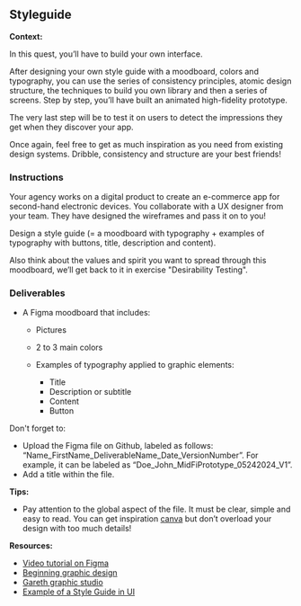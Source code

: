 ## Styleguide

**Context:**

In this quest, you’ll have to build your own interface.

After designing your own style guide with a moodboard, colors and typography, you can use the series of consistency principles, atomic design structure, the techniques to build you own library and then a series of screens. Step by step, you’ll have built an animated high-fidelity prototype.

The very last step will be to test it on users to detect the impressions they get when they discover your app.

Once again, feel free to get as much inspiration as you need from existing design systems. Dribble, consistency and structure are your best friends!

### Instructions

Your agency works on a digital product to create an e-commerce app for second-hand electronic devices. You collaborate with a UX designer from your team. They have designed the wireframes and pass it on to you!

Design a style guide (= a moodboard with typography + examples of typography with buttons, title, description and content).

Also think about the values and spirit you want to spread through this moodboard, we’ll get back to it in exercise "Desirability Testing".

### Deliverables

- A Figma moodboard that includes:

  - Pictures
  - 2 to 3 main colors
  - Examples of typography applied to graphic elements:

    - Title
    - Description or subtitle
    - Content
    - Button

Don't forget to:

- Upload the Figma file on Github, labeled as follows: “Name_FirstName_DeliverableName_Date_VersionNumber”. For example, it can be labeled as “Doe_John_MidFiPrototype_05242024_V1”.
- Add a title within the file.

**Tips:**

- Pay attention to the global aspect of the file. It must be clear, simple and easy to read. You can get inspiration [canva](https://www.canva.com/) but don’t overload your design with too much details!

**Resources:**

- [Video tutorial on Figma](https://www.youtube.com/watch?v=FTFaQWZBqQ8)
- [Beginning graphic design](https://edu.gcfglobal.org/en/beginning-graphic-design/)
- [Gareth graphic studio](https://www.youtube.com/c/GarethDavidStudio)
- [Example of a Style Guide in UI](https://www.pinterest.pt/pin/454019206175050454/)
